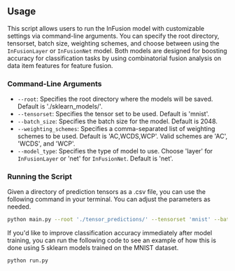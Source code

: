 ## Usage

This script allows users to run the InFusion model with customizable settings via command-line arguments. You can specify the root directory, tensorset, batch size, weighting schemes, and choose between using the `InFusionLayer` or `InFusionNet` model. Both models are designed for boosting accuracy for classification tasks by using combinatorial fusion analysis on data item features for feature fusion. 

### Command-Line Arguments

- `--root`: Specifies the root directory where the models will be saved. Default is './sklearn_models/'.
- `--tensorset`: Specifies the tensor set to be used. Default is 'mnist'.
- `--batch_size`: Specifies the batch size for the model. Default is 2048.
- `--weighting_schemes`: Specifies a comma-separated list of weighting schemes to be used. Default is 'AC,WCDS,WCP'. Valid schemes are 'AC', 'WCDS', and 'WCP'.
- `--model_type`: Specifies the type of model to use. Choose 'layer' for `InFusionLayer` or 'net' for `InFusionNet`. Default is 'net'.

### Running the Script

Given a directory of prediction tensors as a .csv file, you can use the following command in your terminal. You can adjust the parameters as needed.

```bash
python main.py --root './tensor_predictions/' --tensorset 'mnist' --batch_size 1024 --weighting_schemes 'AC,WCP' --model_type 'layer'
```

If you'd like to improve classification accuracy immediately after model training, you can run the following code to see an example of how this is done using 5 sklearn models trained on the MNIST dataset.

```bash
python run.py